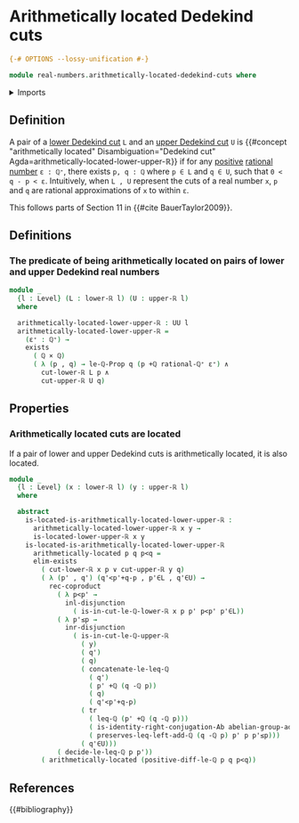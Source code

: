 # Arithmetically located Dedekind cuts

```agda
{-# OPTIONS --lossy-unification #-}

module real-numbers.arithmetically-located-dedekind-cuts where
```

<details><summary>Imports</summary>

```agda
open import elementary-number-theory.addition-rational-numbers
open import elementary-number-theory.additive-group-of-rational-numbers
open import elementary-number-theory.difference-rational-numbers
open import elementary-number-theory.inequality-rational-numbers
open import elementary-number-theory.positive-rational-numbers
open import elementary-number-theory.rational-numbers
open import elementary-number-theory.strict-inequality-rational-numbers

open import foundation.binary-transport
open import foundation.cartesian-product-types
open import foundation.conjunction
open import foundation.coproduct-types
open import foundation.dependent-pair-types
open import foundation.disjunction
open import foundation.existential-quantification
open import foundation.identity-types
open import foundation.logical-equivalences
open import foundation.raising-universe-levels
open import foundation.subtypes
open import foundation.transport-along-identifications
open import foundation.universe-levels

open import group-theory.abelian-groups

open import real-numbers.dedekind-real-numbers
open import real-numbers.lower-dedekind-real-numbers
open import real-numbers.upper-dedekind-real-numbers
```

</details>

## Definition

A pair of a [lower Dedekind cut](real-numbers.lower-dedekind-real-numbers.md)
`L` and an [upper Dedekind cut](real-numbers.upper-dedekind-real-numbers.md)
`U` is {{#concept "arithmetically located" Disambiguation="Dedekind cut" Agda=arithmetically-located-lower-upper-ℝ}} if
for any [positive](elementary-number-theory.positive-rational-numbers.md)
[rational number](elementary-number-theory.rational-numbers.md)
`ε : ℚ⁺`, there exists `p, q : ℚ` where `p ∈ L` and `q ∈ U`, such that
`0 < q - p < ε`. Intuitively, when `L , U` represent the cuts of a real number
`x`, `p` and `q` are rational approximations of `x` to within `ε`.

This follows
parts of Section 11 in {{#cite BauerTaylor2009}}.

## Definitions

### The predicate of being arithmetically located on pairs of lower and upper Dedekind real numbers

```agda
module _
  {l : Level} (L : lower-ℝ l) (U : upper-ℝ l)
  where

  arithmetically-located-lower-upper-ℝ : UU l
  arithmetically-located-lower-upper-ℝ =
    (ε⁺ : ℚ⁺) →
    exists
      ( ℚ × ℚ)
      ( λ (p , q) → le-ℚ-Prop q (p +ℚ rational-ℚ⁺ ε⁺) ∧
        cut-lower-ℝ L p ∧
        cut-upper-ℝ U q)
```

## Properties

### Arithmetically located cuts are located

If a pair of lower and upper Dedekind cuts is arithmetically located, it is also located.

```agda
module _
  {l : Level} (x : lower-ℝ l) (y : upper-ℝ l)
  where

  abstract
    is-located-is-arithmetically-located-lower-upper-ℝ :
      arithmetically-located-lower-upper-ℝ x y →
      is-located-lower-upper-ℝ x y
    is-located-is-arithmetically-located-lower-upper-ℝ
      arithmetically-located p q p<q =
      elim-exists
        ( cut-lower-ℝ x p ∨ cut-upper-ℝ y q)
        ( λ (p' , q') (q'<p'+q-p , p'∈L , q'∈U) →
          rec-coproduct
            ( λ p<p' →
              inl-disjunction
                ( is-in-cut-le-ℚ-lower-ℝ x p p' p<p' p'∈L))
            ( λ p'≤p →
              inr-disjunction
                ( is-in-cut-le-ℚ-upper-ℝ
                  ( y)
                  ( q')
                  ( q)
                  ( concatenate-le-leq-ℚ
                    ( q')
                    ( p' +ℚ (q -ℚ p))
                    ( q)
                    ( q'<p'+q-p)
                  ( tr
                    ( leq-ℚ (p' +ℚ (q -ℚ p)))
                    ( is-identity-right-conjugation-Ab abelian-group-add-ℚ p q)
                    ( preserves-leq-left-add-ℚ (q -ℚ p) p' p p'≤p)))
                  ( q'∈U)))
            ( decide-le-leq-ℚ p p'))
        ( arithmetically-located (positive-diff-le-ℚ p q p<q))
```

## References

{{#bibliography}}
